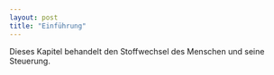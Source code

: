 ```yaml
---
layout: post
title: "Einführung"
---
```

Dieses Kapitel behandelt den Stoffwechsel des Menschen und seine Steuerung.
